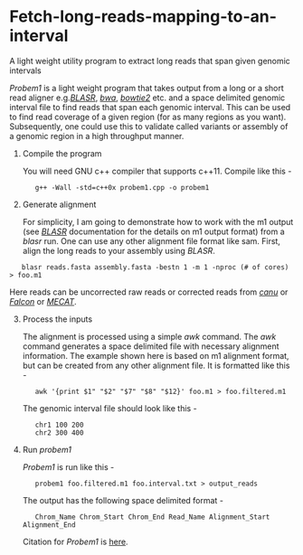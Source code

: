 # Fetch-long-reads-mapping-to-an-interval
A light weight utility program to extract long reads that span given genomic intervals

<i>Probem1</i> is a light weight program that takes output from a long or a short read aligner e.g.<i><a href="https://github.com/PacificBiosciences/blasr">BLASR</a></i>, <i><a href="http://bio-bwa.sourceforge.net/">bwa</a></i>, <i><a href="http://bowtie-bio.sourceforge.net/bowtie2/index.shtml">bowtie2</a></i> etc. and a space delimited genomic interval file to find reads that span each genomic interval. This can be used to find read coverage of a given region (for as many regions as you want). Subsequently, one could use this to validate called variants or assembly of a genomic region in a high throughput manner.

1. Compile the program

   You will need GNU c++ compiler that supports c++11. Compile like this -
   ```
      g++ -Wall -std=c++0x probem1.cpp -o probem1
   ```
 2. Generate alignment
    
    For simplicity, I am going to demonstrate how to work with the m1 output (see <i><a href="https://github.com/PacificBiosciences/blasr">BLASR</a></i> documentation for the details on m1 output format) from a <i>blasr</i> run. One can use any other alignment file format like sam. First, align the long reads to your assembly using <i>BLASR</i>.
   ```
      blasr reads.fasta assembly.fasta -bestn 1 -m 1 -nproc (# of cores) > foo.m1
   ```
   Here reads can be uncorrected raw reads or corrected reads from <i><a href="https://github.com/marbl/canu">canu</a></i> or <i><a href="https://github.com/PacificBiosciences/FALCON">Falcon</a></i> or <i><a href="https://github.com/xiaochuanle/MECAT">MECAT</a></i>.
    
 
 3. Process the inputs
 
    The alignment is processed using a simple <i>awk</i> command. The <i>awk</i> command generates a space delimited file with necessary alignment information. The example shown here is based on m1 alignment format, but can be created from any other alignment file. It is formatted like this -
    ```
       awk '{print $1" "$2" "$7" "$8" "$12}' foo.m1 > foo.filtered.m1
    ```
    The genomic interval file should look like this -
    ```
       chr1 100 200
       chr2 300 400
    ```
  3. Run <i>probem1</i>
  
     <i> Probem1 </i>is run like this -
     ```
        probem1 foo.filtered.m1 foo.interval.txt > output_reads
     ```
     
     The output has the following space delimited format -
     ```
        Chrom_Name Chrom_Start Chrom_End Read_Name Alignment_Start Alignment_End
     ```
     
     Citation for <i>Probem1</i> is <a href="http://biorxiv.org/content/early/2017/03/08/114967">here</a>.
